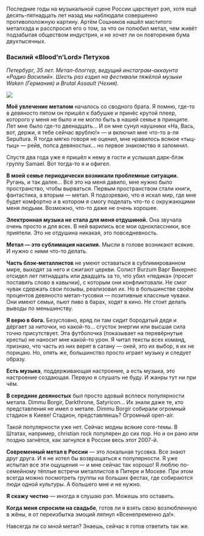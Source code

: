 Последние годы на музыкальной сцене России царствует рэп, хотя ещё десять-пятнадцать лет назад мы наблюдали совершенно противоположную картину. Артём Сошников нашёл маститого металхэда и расспросил его о том, за что он полюбил метал, чем живёт подзабытая обществом индустрия, и не хочет ли он повторения бума двухтысячных.

### Василий «Blood'n'Lord» Петухов
_Петербург, 35 лет. Метал-блоггер, ведущий инстаграм-аккаунта «Радио Василий». Шесть раз ездил на фестивали тяжёлой музыки Waken (Германия) и Brutal Assault (Чехия)._

![](https://d3n32ilufxuvd1.cloudfront.net/59e898cf0f783d4361faf1f1/886143/upload-c27e4a70-a66e-11e8-aadd-1302254a777c.jpg)

**Моё увлечение металом** началось со сводного брата. Я помню, где-то в девяносто пятом он пришёл к бабушке и принёс крутой плеер, которого у меня не было и не могло быть в нашей семье в принципе. Лет мне было где-то двенадцать… И он мне сунул наушники «На, Вась, вот, держи, я тебе сейчас врублю!» — и включил мне что-то а-ля Sepultura. Я тогда мягко говоря не оценил, мне нравилось всякое «тыц-тыц» — рейв, попса девяностых… но первое знакомство я запомнил.

Спустя два года уже я пришёл к нему в гости и услышал дарк-блэк группу Samael. Вот тогда-то я и офигел.

**В моей семье периодически возникали проблемные ситуации.** Ругань, и так далее… Всё это на меня давило, мне нужно было пространство, чтобы вырваться. Первым пространством стали книги, фантастика, а вторым — метал. Я подозреваю, что я искал мир, где мне будет комфортно и в котором я смогу поделать что-то с окружающими меня людьми. Возможно, что-то даже не очень хорошее.

**Электронная музыка не стала для меня отдушиной.** Она звучала очень просто и для всех. В ней варились все мои одноклассники, все приятели. Это не отдушина никакая, это повседневность.

**Метал — это сублимация насилия.** Мысли в голове возникают всякие. И нужно с ними что-то делать.

**Часть блэк-металлистов** не умеют оставаться в сублимированном мире, выходят за него и сжигают церкви. Солист Burzum Варг Викернес отсидел лет пятнадцать или двадцать за то, что убил «педика» (просит поставить слово в кавычки), с которым они конфликтовали. Не смог чувак сдержать свои позывы, реализовал их. Но в большинстве своём процентов девяносто метал-тусовки — позитивные классные чуваки. Они имеют семьи, пьют пиво в барах, ходят в кино. Не стоит делать выводы по меньшинству.

**Я верю в бога.** Безусловно, вряд ли там сидит бородатый дядя и дёргает за ниточки, но какой-то… сгусток энергии или высшая сила точно присутствует. Эта футболочка (показывает на перевёрнутые кресты) не наносит мне какой-то урон. Я читал тексты всех команд, признаю, что часть из них верят в сатану — окей, это их выбор, я их не порицаю. Но, опять же, большинство просто играет музыку и следует образу.

**Есть музыка**, поддерживающая настроение, а есть музыка, это настроение создающая. Первую я слушать не буду. И жанры тут ни при чём.

**В середине девяностых** был просто адовый всплеск популярности метала. Dimmu Borgir, Darkthrone, Satyricon… Их знали даже те, кто представления не имел о метале. Dimmu Borgir собирали огромный стадион в Киеве! Стадион, представляешь? Огромный open-air.

Такой популярности уже нет. Сейчас модны всякие core-темы. В Штатах, например, christian rock популярен до сих пор. Но и он рано или поздно загнётся, как загнулся в России весь этот 2007-й.

**Современный метал в России** — это локальная тусовка. Все знают друг друга. И я не хотел бы возвращаться к популярности. Я уже испытал все эти ощущения — и мне сейчас так хорошо! Я люблю по-семейному тёплые встречи металлистов в Питере и Москве. При этом всегда можно посмотреть группы на больших фестах, где собираются люди одной культуры. А большего мне и не нужно.

**Я скажу честно** — иногда я слушаю рэп. Можешь это оставить.

**Когда меня спросили на свадьбе**, готов ли я взять свою возлюбленную в жёны, я от переизбытка эмоций ляпнул «Всенепременно да!».

Навсегда ли со мной метал? Знаешь, сейчас я готов ответить так же.


